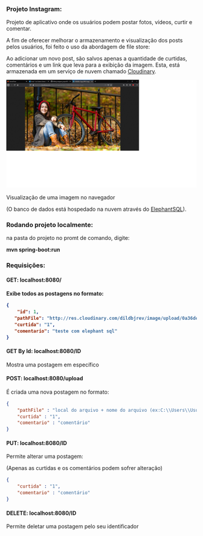 <h3>Projeto Instagram:</h3>

<p>Projeto de aplicativo onde os usuários podem postar fotos, vídeos, curtir e comentar.</p>

<p>A fim de oferecer melhorar o armazenamento e visualização dos posts pelos usuários, foi feito o uso da abordagem de file store:</p>
<p>Ao adicionar um novo post, são salvos apenas a quantidade de curtidas, comentários e um link que leva para a exibição da imagem. Esta, está armazenada em um serviço de nuvem chamado <a href="https://cloudinary.com/">Cloudinary</a>.</p> 

<img src="/template/imagem.png">
<p>Visualização de uma imagem no navegador</p>

<p>(O banco de dados está hospedado na nuvem através do <a href="https://www.elephantsql.com/">ElephantSQL</a>).</p>

<h3>Rodando projeto localmente:</h3>
<p>na pasta do projeto no promt de comando, digite:</p>
<p><b>mvn spring-boot:run</b></p>

<h3>Requisições:</h3>

<h4>GET: localhost:8080/<h4>
<p>Exibe todos as postagens no formato:</p>

```json
{ 
    "id": 1, 
   "pathFile": "http://res.cloudinary.com/dildbjrev/image/upload/0a36ded6-f", 
   "curtida": "1", 
   "comentario": "teste com elephant sql" 
}
```

<h4>GET By Id: localhost:8080/ID</h4>
<p>Mostra uma postagem em específico</p>

<h4>POST: localhost:8080/upload</h4>

<p>É criada uma nova postagem no formato:</p>

```json
{
    "pathFile" : "local do arquivo + nome do arquivo (ex:C:\\Users\\Usuario\\images\\imagem.jpg)",
    "curtida" : "1",
    "comentario" : "comentário"
}
```

<h4>PUT: localhost:8080/ID</h4>

<p>Permite alterar uma postagem:</p>
<p>(Apenas as curtidas e os comentários podem sofrer alteração)</p>

```json
{
    "curtida" : "1",
    "comentario" : "comentário"
}
```

<h4>DELETE: localhost:8080/ID</h4>
<p>Permite deletar uma postagem pelo seu identificador</p>
